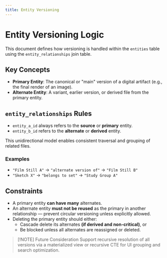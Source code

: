```yaml
---
title: Entity Versioning
---
```

# Entity Versioning Logic

This document defines how versioning is handled within the `entities` table using the `entity_relationships` join table.

## Key Concepts

- **Primary Entity**: The canonical or "main" version of a digital artifact (e.g., the final render of an image).
- **Alternate Entity**: A variant, earlier version, or derived file from the primary entity.

## `entity_relationships` Rules

- `entity_a_id` always refers to the **source** or **primary** entity.
- `entity_b_id` refers to the **alternate** or **derived** entity.

This unidirectional model enables consistent traversal and grouping of related files.

### Examples

- `"Film Still A"` → `"alternate version of"` → `"Film Still B"`
- `"Sketch X"` → `"belongs to set"` → `"Study Group A"`

## Constraints

- A primary entity **can have many** alternates.
- An alternate entity **must not be reused** as the primary in another relationship — prevent circular versioning unless explicitly allowed.
- Deleting the primary entity should either:
	- Cascade delete its alternates **(if derived and non-critical)**, or
	- Be blocked unless all alternates are reassigned or deleted.

> [!NOTE] Future Consideration
> Support recursive resolution of all versions via a materialized view or recursive CTE for UI grouping and search optimization.
